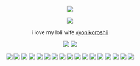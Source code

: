 <p align="center">
<img src="https://komarev.com/ghpvc/?username=okadaizou&color=ab3333&label=STOLEN+LIVES&base=1000">
</p>

<p align="center">
<img src="https://files.catbox.moe/t1lovi.png">
</p>

<p align="center">
  i love my loli wife <a href="https://github.com/onikoroshii">@onikoroshii</a>
</p>
<p align="center">
<img src="https://64.media.tumblr.com/42e1a1e7078cb80e420e74af1a4a2c99/a12f29e441283a05-57/s250x400/f481341d307b86b1f5c414e5a9b28b078aee116e.gifv">
  <img src="https://64.media.tumblr.com/036557695a7fee7b35fa679ced1df138/88ee5d662d67027f-cd/s250x400/0d4032973b317b70d7a4aeb731e0af1507f496b4.gifv">
</p>

<p align="center">


<img src="https://images-wixmp-ed30a86b8c4ca887773594c2.wixmp.com/f/b6b32f43-2068-4c1e-b997-af16d761296e/d93em78-9e012cbe-518a-47ad-873b-e57253562c94.png/v1/fill/w_99,h_56,q_80,strp/fate_grand_order_stamp_by_whitenoize_d93em78-fullview.jpg?token=eyJ0eXAiOiJKV1QiLCJhbGciOiJIUzI1NiJ9.eyJzdWIiOiJ1cm46YXBwOjdlMGQxODg5ODIyNjQzNzNhNWYwZDQxNWVhMGQyNmUwIiwiaXNzIjoidXJuOmFwcDo3ZTBkMTg4OTgyMjY0MzczYTVmMGQ0MTVlYTBkMjZlMCIsIm9iaiI6W1t7ImhlaWdodCI6Ijw9NTYiLCJwYXRoIjoiXC9mXC9iNmIzMmY0My0yMDY4LTRjMWUtYjk5Ny1hZjE2ZDc2MTI5NmVcL2Q5M2VtNzgtOWUwMTJjYmUtNTE4YS00N2FkLTg3M2ItZTU3MjUzNTYyYzk0LnBuZyIsIndpZHRoIjoiPD05OSJ9XV0sImF1ZCI6WyJ1cm46c2VydmljZTppbWFnZS5vcGVyYXRpb25zIl19.GD3_bLbyDQ7GOpocAuOGJ3UrtdGQbspXyL7ISyd68Q4" />
<img src="https://images-wixmp-ed30a86b8c4ca887773594c2.wixmp.com/f/8ecb68f2-2619-4107-b492-96f1f1706a90/d9hconv-db842070-7e90-4346-ab3f-5030c6dcc17c.gif?token=eyJ0eXAiOiJKV1QiLCJhbGciOiJIUzI1NiJ9.eyJzdWIiOiJ1cm46YXBwOjdlMGQxODg5ODIyNjQzNzNhNWYwZDQxNWVhMGQyNmUwIiwiaXNzIjoidXJuOmFwcDo3ZTBkMTg4OTgyMjY0MzczYTVmMGQ0MTVlYTBkMjZlMCIsIm9iaiI6W1t7InBhdGgiOiJcL2ZcLzhlY2I2OGYyLTI2MTktNDEwNy1iNDkyLTk2ZjFmMTcwNmE5MFwvZDloY29udi1kYjg0MjA3MC03ZTkwLTQzNDYtYWIzZi01MDMwYzZkY2MxN2MuZ2lmIn1dXSwiYXVkIjpbInVybjpzZXJ2aWNlOmZpbGUuZG93bmxvYWQiXX0.FrrkLgunEiP8dthLYeX_x5G1KqNUydX5ffoGZgD_hT4" />
<img src="https://images-wixmp-ed30a86b8c4ca887773594c2.wixmp.com/f/d5223480-52c1-4b32-bf5d-bdedb3cabf7b/d1nw2y6-2a8d1e05-0779-4693-a0ec-2f22fc608bfa.jpg/v1/fill/w_99,h_56,q_75,strp/horror_manga_stamp_by_katthekat_d1nw2y6-fullview.jpg?token=eyJ0eXAiOiJKV1QiLCJhbGciOiJIUzI1NiJ9.eyJzdWIiOiJ1cm46YXBwOjdlMGQxODg5ODIyNjQzNzNhNWYwZDQxNWVhMGQyNmUwIiwiaXNzIjoidXJuOmFwcDo3ZTBkMTg4OTgyMjY0MzczYTVmMGQ0MTVlYTBkMjZlMCIsIm9iaiI6W1t7ImhlaWdodCI6Ijw9NTYiLCJwYXRoIjoiXC9mXC9kNTIyMzQ4MC01MmMxLTRiMzItYmY1ZC1iZGVkYjNjYWJmN2JcL2QxbncyeTYtMmE4ZDFlMDUtMDc3OS00NjkzLWEwZWMtMmYyMmZjNjA4YmZhLmpwZyIsIndpZHRoIjoiPD05OSJ9XV0sImF1ZCI6WyJ1cm46c2VydmljZTppbWFnZS5vcGVyYXRpb25zIl19.uROnca-5MxTS-tH0CNypk-Dy7fR48KowOoqGBmkYe4g"/>
<img src="(https://images-wixmp-ed30a86b8c4ca887773594c2.wixmp.com/f/e3aae96d-a9fe-4062-af09-496719a929a5/d24a66k-817232f9-7bf6-4754-8254-f7b250865fa9.png/v1/fill/w_99,h_56/i_support_horror_stamp_by_the_emo_detective_d24a66k-fullview.png?token=eyJ0eXAiOiJKV1QiLCJhbGciOiJIUzI1NiJ9.eyJzdWIiOiJ1cm46YXBwOjdlMGQxODg5ODIyNjQzNzNhNWYwZDQxNWVhMGQyNmUwIiwiaXNzIjoidXJuOmFwcDo3ZTBkMTg4OTgyMjY0MzczYTVmMGQ0MTVlYTBkMjZlMCIsIm9iaiI6W1t7ImhlaWdodCI6Ijw9NTYiLCJwYXRoIjoiXC9mXC9lM2FhZTk2ZC1hOWZlLTQwNjItYWYwOS00OTY3MTlhOTI5YTVcL2QyNGE2NmstODE3MjMyZjktN2JmNi00NzU0LTgyNTQtZjdiMjUwODY1ZmE5LnBuZyIsIndpZHRoIjoiPD05OSJ9XV0sImF1ZCI6WyJ1cm46c2VydmljZTppbWFnZS5vcGVyYXRpb25zIl19.7vqt7C54c3ZrLA-wBkCFwOQH69FjBAnR9ypehZCOEKk))"/>
  <img src="https://images-wixmp-ed30a86b8c4ca887773594c2.wixmp.com/f/701acc74-a533-412d-9fbe-7069cf8f712b/d2uq56r-3b084d38-a202-497e-bb26-e8188436c1e4.jpg/v1/fill/w_99,h_56,q_75,strp/4chan__w__stamp_by_kyphoscoliosis_d2uq56r-fullview.jpg?token=eyJ0eXAiOiJKV1QiLCJhbGciOiJIUzI1NiJ9.eyJzdWIiOiJ1cm46YXBwOjdlMGQxODg5ODIyNjQzNzNhNWYwZDQxNWVhMGQyNmUwIiwiaXNzIjoidXJuOmFwcDo3ZTBkMTg4OTgyMjY0MzczYTVmMGQ0MTVlYTBkMjZlMCIsIm9iaiI6W1t7ImhlaWdodCI6Ijw9NTYiLCJwYXRoIjoiXC9mXC83MDFhY2M3NC1hNTMzLTQxMmQtOWZiZS03MDY5Y2Y4ZjcxMmJcL2QydXE1NnItM2IwODRkMzgtYTIwMi00OTdlLWJiMjYtZTgxODg0MzZjMWU0LmpwZyIsIndpZHRoIjoiPD05OSJ9XV0sImF1ZCI6WyJ1cm46c2VydmljZTppbWFnZS5vcGVyYXRpb25zIl19.lHkvYKMhAorMkPrzUcUVXgI8k1Z33a3lZiH7-ca597c" />
   <img src="https://images-wixmp-ed30a86b8c4ca887773594c2.wixmp.com/f/701acc74-a533-412d-9fbe-7069cf8f712b/d2uq8nk-61b6ca9b-1eeb-4699-af61-81d53617d3db.jpg/v1/fill/w_99,h_56,q_75,strp/4chan__r9k__stamp_by_kyphoscoliosis_d2uq8nk-fullview.jpg?token=eyJ0eXAiOiJKV1QiLCJhbGciOiJIUzI1NiJ9.eyJzdWIiOiJ1cm46YXBwOjdlMGQxODg5ODIyNjQzNzNhNWYwZDQxNWVhMGQyNmUwIiwiaXNzIjoidXJuOmFwcDo3ZTBkMTg4OTgyMjY0MzczYTVmMGQ0MTVlYTBkMjZlMCIsIm9iaiI6W1t7ImhlaWdodCI6Ijw9NTYiLCJwYXRoIjoiXC9mXC83MDFhY2M3NC1hNTMzLTQxMmQtOWZiZS03MDY5Y2Y4ZjcxMmJcL2QydXE4bmstNjFiNmNhOWItMWVlYi00Njk5LWFmNjEtODFkNTM2MTdkM2RiLmpwZyIsIndpZHRoIjoiPD05OSJ9XV0sImF1ZCI6WyJ1cm46c2VydmljZTppbWFnZS5vcGVyYXRpb25zIl19.iAQNYAE0ViP4LwAgBWJUJpCnN_MaSCQkM-yGIFL8zAY" />
  <img src="https://images-wixmp-ed30a86b8c4ca887773594c2.wixmp.com/f/361b7274-ec49-438a-90d7-a5e6a48e7dcb/dgadul7-759acfeb-c37b-4e63-a1d8-672c033b04e5.png/v1/fill/w_99,h_56,q_80,strp/guilty_gear_xrd_bedman_stamp_by_chaos_husband_dgadul7-fullview.jpg?token=eyJ0eXAiOiJKV1QiLCJhbGciOiJIUzI1NiJ9.eyJzdWIiOiJ1cm46YXBwOjdlMGQxODg5ODIyNjQzNzNhNWYwZDQxNWVhMGQyNmUwIiwiaXNzIjoidXJuOmFwcDo3ZTBkMTg4OTgyMjY0MzczYTVmMGQ0MTVlYTBkMjZlMCIsIm9iaiI6W1t7ImhlaWdodCI6Ijw9NTYiLCJwYXRoIjoiXC9mXC8zNjFiNzI3NC1lYzQ5LTQzOGEtOTBkNy1hNWU2YTQ4ZTdkY2JcL2RnYWR1bDctNzU5YWNmZWItYzM3Yi00ZTYzLWExZDgtNjcyYzAzM2IwNGU1LnBuZyIsIndpZHRoIjoiPD05OSJ9XV0sImF1ZCI6WyJ1cm46c2VydmljZTppbWFnZS5vcGVyYXRpb25zIl19.QG9LqlKdWbvab_m5kL9UZEIMnJ17syDW7rHMXu2h1DY" />
<img src="https://images-wixmp-ed30a86b8c4ca887773594c2.wixmp.com/f/361b7274-ec49-438a-90d7-a5e6a48e7dcb/dgadut2-31b998d1-c36f-4c9a-994c-d71ab7aaa9f8.png/v1/fill/w_99,h_56,q_80,strp/guilty_gear_xrd_slayer_stamp_by_chaos_husband_dgadut2-fullview.jpg?token=eyJ0eXAiOiJKV1QiLCJhbGciOiJIUzI1NiJ9.eyJzdWIiOiJ1cm46YXBwOjdlMGQxODg5ODIyNjQzNzNhNWYwZDQxNWVhMGQyNmUwIiwiaXNzIjoidXJuOmFwcDo3ZTBkMTg4OTgyMjY0MzczYTVmMGQ0MTVlYTBkMjZlMCIsIm9iaiI6W1t7ImhlaWdodCI6Ijw9NTYiLCJwYXRoIjoiXC9mXC8zNjFiNzI3NC1lYzQ5LTQzOGEtOTBkNy1hNWU2YTQ4ZTdkY2JcL2RnYWR1dDItMzFiOTk4ZDEtYzM2Zi00YzlhLTk5NGMtZDcxYWI3YWFhOWY4LnBuZyIsIndpZHRoIjoiPD05OSJ9XV0sImF1ZCI6WyJ1cm46c2VydmljZTppbWFnZS5vcGVyYXRpb25zIl19.7etCOLNAjFuWy42S34Ot19U16mEglmLPehlmXolyAV8" />
<img src="https://images-wixmp-ed30a86b8c4ca887773594c2.wixmp.com/f/21b4d20b-8b8c-4b94-b664-4b7fcc9ac2ee/d1g1adc-6d07cfc3-302d-4b26-bd02-7a132c6a2580.png/v1/fill/w_91,h_58,q_80,strp/devil_may_cry_stamp_by_raephen_d1g1adc-fullview.jpg?token=eyJ0eXAiOiJKV1QiLCJhbGciOiJIUzI1NiJ9.eyJzdWIiOiJ1cm46YXBwOjdlMGQxODg5ODIyNjQzNzNhNWYwZDQxNWVhMGQyNmUwIiwiaXNzIjoidXJuOmFwcDo3ZTBkMTg4OTgyMjY0MzczYTVmMGQ0MTVlYTBkMjZlMCIsIm9iaiI6W1t7ImhlaWdodCI6Ijw9NTgiLCJwYXRoIjoiXC9mXC8yMWI0ZDIwYi04YjhjLTRiOTQtYjY2NC00YjdmY2M5YWMyZWVcL2QxZzFhZGMtNmQwN2NmYzMtMzAyZC00YjI2LWJkMDItN2ExMzJjNmEyNTgwLnBuZyIsIndpZHRoIjoiPD05MSJ9XV0sImF1ZCI6WyJ1cm46c2VydmljZTppbWFnZS5vcGVyYXRpb25zIl19.SyAdn8N-JBM6Vd2E5qozbZ9lJ7hCXRVkvfrXKjWqg50" />
<img src="https://images-wixmp-ed30a86b8c4ca887773594c2.wixmp.com/f/18b8b0fa-1a2c-44a2-a764-65479d336222/dbjie2o-cc244d4e-07d6-4199-beac-928c0633b425.gif?token=eyJ0eXAiOiJKV1QiLCJhbGciOiJIUzI1NiJ9.eyJzdWIiOiJ1cm46YXBwOjdlMGQxODg5ODIyNjQzNzNhNWYwZDQxNWVhMGQyNmUwIiwiaXNzIjoidXJuOmFwcDo3ZTBkMTg4OTgyMjY0MzczYTVmMGQ0MTVlYTBkMjZlMCIsIm9iaiI6W1t7InBhdGgiOiJcL2ZcLzE4YjhiMGZhLTFhMmMtNDRhMi1hNzY0LTY1NDc5ZDMzNjIyMlwvZGJqaWUyby1jYzI0NGQ0ZS0wN2Q2LTQxOTktYmVhYy05MjhjMDYzM2I0MjUuZ2lmIn1dXSwiYXVkIjpbInVybjpzZXJ2aWNlOmZpbGUuZG93bmxvYWQiXX0.yscisldblIS1oH0VBl3vm33HtiwF3e0io6RW7io8Shg" />
<img src="https://images-wixmp-ed30a86b8c4ca887773594c2.wixmp.com/f/b2ae9221-5d8e-4fd3-a0c4-76947801050c/d1ivby5-aa5cfc86-3f4e-487a-aa8c-b75596f8c53c.png?token=eyJ0eXAiOiJKV1QiLCJhbGciOiJIUzI1NiJ9.eyJzdWIiOiJ1cm46YXBwOjdlMGQxODg5ODIyNjQzNzNhNWYwZDQxNWVhMGQyNmUwIiwiaXNzIjoidXJuOmFwcDo3ZTBkMTg4OTgyMjY0MzczYTVmMGQ0MTVlYTBkMjZlMCIsIm9iaiI6W1t7InBhdGgiOiJcL2ZcL2IyYWU5MjIxLTVkOGUtNGZkMy1hMGM0LTc2OTQ3ODAxMDUwY1wvZDFpdmJ5NS1hYTVjZmM4Ni0zZjRlLTQ4N2EtYWE4Yy1iNzU1OTZmOGM1M2MucG5nIn1dXSwiYXVkIjpbInVybjpzZXJ2aWNlOmZpbGUuZG93bmxvYWQiXX0.cyFn4-3RJc-Knib3DXzUFPiWAzC5u3VgeIoeU7K8-sU" />
<img src="https://64.media.tumblr.com/a89ae7a9c395d7747c96ec0812660911/99b03e9f0218f144-c2/s250x400/5d498b4dec148b3150262a3ce811410baa9f3c86.gifv" />
<img src="https://images-wixmp-ed30a86b8c4ca887773594c2.wixmp.com/f/2aa82ccd-82ba-405a-9c68-0e8304a14536/d8q8rg2-e5d2f94b-a37f-473a-850f-69b4ac14cf8b.png?token=eyJ0eXAiOiJKV1QiLCJhbGciOiJIUzI1NiJ9.eyJzdWIiOiJ1cm46YXBwOjdlMGQxODg5ODIyNjQzNzNhNWYwZDQxNWVhMGQyNmUwIiwiaXNzIjoidXJuOmFwcDo3ZTBkMTg4OTgyMjY0MzczYTVmMGQ0MTVlYTBkMjZlMCIsIm9iaiI6W1t7InBhdGgiOiJcL2ZcLzJhYTgyY2NkLTgyYmEtNDA1YS05YzY4LTBlODMwNGExNDUzNlwvZDhxOHJnMi1lNWQyZjk0Yi1hMzdmLTQ3M2EtODUwZi02OWI0YWMxNGNmOGIucG5nIn1dXSwiYXVkIjpbInVybjpzZXJ2aWNlOmZpbGUuZG93bmxvYWQiXX0.u3u2SCrzqv79_DbDoON8FBnG_EuIGKtl3_sgCCdP4D8" />
<img src="https://images-wixmp-ed30a86b8c4ca887773594c2.wixmp.com/f/28847125-263d-48c5-9649-2689fb915850/d19sj19-aaad6a30-f000-46b0-8fa9-add46fea049a.png?token=eyJ0eXAiOiJKV1QiLCJhbGciOiJIUzI1NiJ9.eyJzdWIiOiJ1cm46YXBwOjdlMGQxODg5ODIyNjQzNzNhNWYwZDQxNWVhMGQyNmUwIiwiaXNzIjoidXJuOmFwcDo3ZTBkMTg4OTgyMjY0MzczYTVmMGQ0MTVlYTBkMjZlMCIsIm9iaiI6W1t7InBhdGgiOiJcL2ZcLzI4ODQ3MTI1LTI2M2QtNDhjNS05NjQ5LTI2ODlmYjkxNTg1MFwvZDE5c2oxOS1hYWFkNmEzMC1mMDAwLTQ2YjAtOGZhOS1hZGQ0NmZlYTA0OWEucG5nIn1dXSwiYXVkIjpbInVybjpzZXJ2aWNlOmZpbGUuZG93bmxvYWQiXX0.d6GF48E5DYnobTpyWDhQdBTsaA5d6qvIZO-lDcczYn0" />
  <img src="https://images-wixmp-ed30a86b8c4ca887773594c2.wixmp.com/f/fdebef0d-9fc3-4356-9968-53341b5dec0a/df63moj-e76b8277-e04f-4a19-97ef-6197360269b1.png?token=eyJ0eXAiOiJKV1QiLCJhbGciOiJIUzI1NiJ9.eyJzdWIiOiJ1cm46YXBwOjdlMGQxODg5ODIyNjQzNzNhNWYwZDQxNWVhMGQyNmUwIiwiaXNzIjoidXJuOmFwcDo3ZTBkMTg4OTgyMjY0MzczYTVmMGQ0MTVlYTBkMjZlMCIsIm9iaiI6W1t7InBhdGgiOiJcL2ZcL2ZkZWJlZjBkLTlmYzMtNDM1Ni05OTY4LTUzMzQxYjVkZWMwYVwvZGY2M21vai1lNzZiODI3Ny1lMDRmLTRhMTktOTdlZi02MTk3MzYwMjY5YjEucG5nIn1dXSwiYXVkIjpbInVybjpzZXJ2aWNlOmZpbGUuZG93bmxvYWQiXX0.-rmmd6VzyJ1t89vEL_Ur0vWI2qC7tbVXVcTauOxdaD0" />
<img src="https://64.media.tumblr.com/bc6b486962c8559ed1d91d6cc9d869db/799b250436f9bdca-bf/s100x200/1b23fcfb548b84f092a1fcf74689fd513cb71b11.pnj" />
<img src="https://64.media.tumblr.com/aee40f576b52cf7934654a8935f5a69f/88ea3eeb73f3d5c4-ec/s100x200/4da581e0d58426c9c870911293a426e399129d93.gifv" />


</p>

